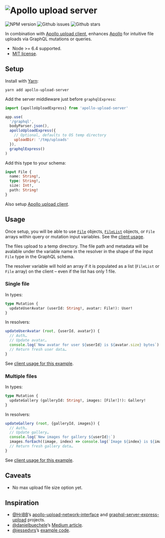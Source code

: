 # ![Apollo upload server](https://cdn.rawgit.com/jaydenseric/apollo-upload-server/v1.0.0/apollo-upload-logo.svg)

![NPM version](https://img.shields.io/npm/v/apollo-upload-server.svg?style=flat-square) ![Github issues](https://img.shields.io/github/issues/jaydenseric/apollo-upload-server.svg?style=flat-square) ![Github stars](https://img.shields.io/github/stars/jaydenseric/apollo-upload-server.svg?style=flat-square)

In combination with [Apollo upload client](https://github.com/jaydenseric/apollo-upload-client), enhances [Apollo](http://apollodata.com) for intuitive file uploads via GraphQL mutations or queries.

- Node >= 6.4 supported.
- [MIT license](https://en.wikipedia.org/wiki/MIT_License).

## Setup

Install with [Yarn](https://yarnpkg.com):

```
yarn add apollo-upload-server
```

Add the server middleware just before `graphqlExpress`:

```js
import {apolloUploadExpress} from 'apollo-upload-server'
```

```js
app.use(
  '/graphql',
  bodyParser.json(),
  apolloUploadExpress({
    // Optional, defaults to OS temp directory
    uploadDir: '/tmp/uploads'
  }),
  graphqlExpress()
)
```

Add this type to your schema:

```graphql
input File {
  name: String!,
  type: String!,
  size: Int!,
  path: String!
}
```

Also setup [Apollo upload client](https://github.com/jaydenseric/apollo-upload-client).

## Usage

Once setup, you will be able to use [`File`](https://developer.mozilla.org/en/docs/Web/API/File) objects, [`FileList`](https://developer.mozilla.org/en/docs/Web/API/FileList) objects, or `File` arrays within query or mutation input variables. See the [client usage](https://github.com/jaydenseric/apollo-upload-client#Usage).

The files upload to a temp directory. The file path and metadata will be avalable under the variable name in the resolver in the shape of the input `File` type in the GraphQL schema.

The resolver variable will hold an array if it is populated as a list (`FileList` or `File` array) on the client – even if the list has only 1 file.

### Single file

In types:

```graphql
type Mutation {
  updateUserAvatar (userId: String!, avatar: File!): User!
}
```

In resolvers:

```js
updateUserAvatar (root, {userId, avatar}) {
  // Auth…
  // Update avatar…
  console.log(`New avatar for user ${userId} is ${avatar.size} bytes`)
  // Return fresh user data…
}
```

See [client usage for this example](https://github.com/jaydenseric/apollo-upload-client#Single-file).

### Multiple files

In types:

```graphql
type Mutation {
  updateGallery (galleryId: String!, images: [File!]!): Gallery!
}
```

In resolvers:

```js
updateGallery (root, {galleryId, images}) {
  // Auth…
  // Update gallery…
  console.log(`New images for gallery ${userId}:`)
  images.forEach((image, index) => console.log(`Image ${index} is ${image.size} bytes`))
  // Return fresh gallery data…
}
```

See [client usage for this example](https://github.com/jaydenseric/apollo-upload-client#Multiple-files).

## Caveats

- No max upload file size option yet.

## Inspiration

- [@HriBB](https://github.com/HriBB)’s [apollo-upload-network-interface](https://github.com/HriBB/apollo-upload-network-interface) and [graphql-server-express-upload](https://github.com/HriBB/graphql-server-express-upload) projects.
- [@danielbuechele](https://github.com/danielbuechele)’s [Medium article](https://medium.com/@danielbuechele/file-uploads-with-graphql-and-apollo-5502bbf3941e).
- [@jessedvrs](https://github.com/jessedvrs)’s [example code](https://github.com/HriBB/apollo-upload-network-interface/issues/5#issuecomment-280018715).
